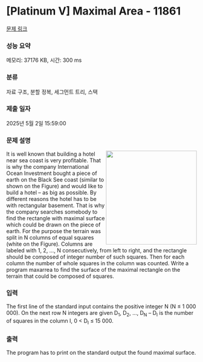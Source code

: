# [Platinum V] Maximal Area - 11861 

[문제 링크](https://www.acmicpc.net/problem/11861) 

### 성능 요약

메모리: 37176 KB, 시간: 300 ms

### 분류

자료 구조, 분할 정복, 세그먼트 트리, 스택

### 제출 일자

2025년 5월 2일 15:59:00

### 문제 설명

<p><img alt="" src="https://onlinejudgeimages.s3-ap-northeast-1.amazonaws.com/problem/11861/1.png" style="float:right; height:248px; width:240px">It is well known that building a hotel near sea coast is very profitable. That is why the company International Ocean Investment bought a piece of earth on the Black See coast (similar to shown on the Figure) and would like to build a hotel – as big as possible. By different reasons the hotel has to be with rectangular basement. That is why the company searches somebody to find the rectangle with maximal surface which could be drawn on the piece of earth. For the purpose the terrain was split in N columns of equal squares (white on the Figure). Columns are labeled with 1, 2, …, N consecutively, from left to right, and the rectangle should be composed of integer number of such squares. Then for each column the number of whole squares in the column was counted. Write a program maxarrea to find the surface of the maximal rectangle on the terrain that could be composed of squares. </p>

### 입력 

 <p>The first line of the standard input contains the positive integer N (N ≤ 1 000 000). On the next row N integers are given D<sub>1</sub>, D<sub>2</sub>, …, D<sub>N</sub> – D<sub>I</sub> is the number of squares in the column I, 0 < D<sub>I</sub> ≤ 15 000.</p>

### 출력 

 <p>The program has to print on the standard output the found maximal surface. </p>

